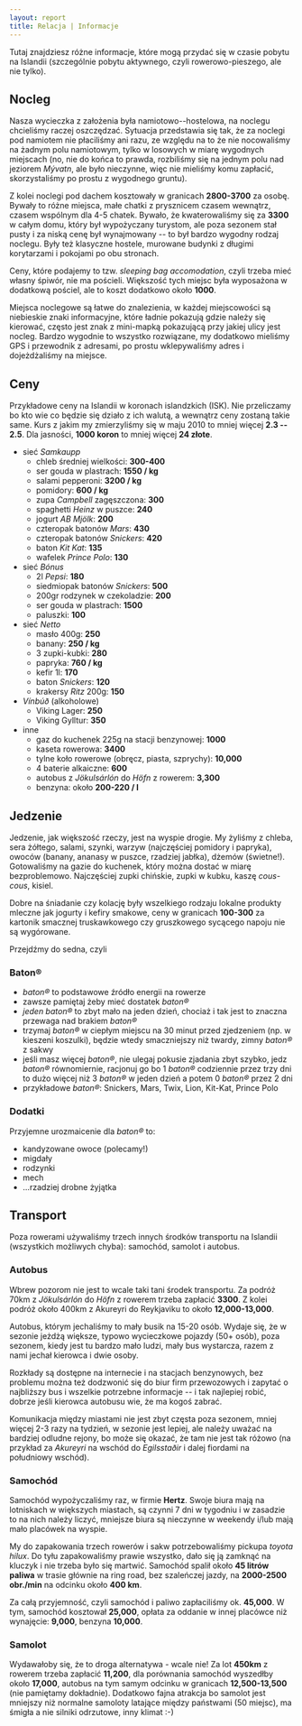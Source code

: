 ```yaml
---
layout: report
title: Relacja | Informacje
---
```


Tutaj znajdziesz różne informacje, które mogą przydać się w czasie pobytu na
Islandii (szczególnie pobytu aktywnego, czyli rowerowo-pieszego, ale nie tylko).

## Nocleg
Nasza wycieczka z założenia była namiotowo--hostelowa, na noclegu chcieliśmy
raczej oszczędzać. Sytuacja przedstawia się tak, że za noclegi pod namiotem nie
płaciliśmy ani razu, ze względu na to że nie nocowaliśmy na żadnym polu
namiotowym, tylko w losowych w miarę wygodnych miejscach (no, nie do końca to
prawda, rozbiliśmy się na jednym polu nad jeziorem *Mývatn*, ale było nieczynne,
więc nie mieliśmy komu zapłacić, skorzystaliśmy po prostu z wygodnego gruntu).

Z kolei noclegi pod dachem kosztowały w granicach **2800-3700** za osobę. Bywały
to różne miejsca, małe chatki z prysznicem czasem wewnątrz, czasem wspólnym dla
4-5 chatek. Bywało, że kwaterowaliśmy się za **3300** w całym domu, który był
wypożyczany turystom, ale poza sezonem stał pusty i za niską cenę był
wynajmowany -- to był bardzo wygodny rodzaj noclegu. Były też klasyczne hostele,
murowane budynki z długimi korytarzami i pokojami po obu stronach.

Ceny, które podajemy to tzw. *sleeping bag accomodation*, czyli trzeba mieć
własny śpiwór, nie ma pościeli. Większość tych miejsc była wyposażona w
dodatkową pościel, ale to koszt dodatkowo około **1000**.

Miejsca noclegowe są łatwe do znalezienia, w każdej miejscowości są niebieskie
znaki informacyjne, które ładnie pokazują gdzie należy się kierować, często jest
znak z mini-mapką pokazującą przy jakiej ulicy jest nocleg. Bardzo wygodnie to
wszystko rozwiązane, my dodatkowo mieliśmy GPS i przewodnik z adresami, po
prostu wklepywaliśmy adres i dojeżdżaliśmy na miejsce.

## Ceny
Przykładowe ceny na Islandii w koronach islandzkich (ISK). Nie przeliczamy bo
kto wie co będzie się działo z ich walutą, a wewnątrz ceny zostaną takie same.
Kurs z jakim my zmierzyliśmy się w maju 2010 to mniej więcej **2.3 -- 2.5**.
Dla jasności, **1000 koron** to mniej więcej **24 złote**.

 * sieć *Samkaupp*
   * chleb średniej wielkości: **300-400**
   * ser gouda w plastrach: **1550 / kg**
   * salami pepperoni: **3200 / kg**
   * pomidory: **600 / kg**
   * zupa *Campbell* zagęszczona: **300**
   * spaghetti *Heinz* w puszce: **240**
   * jogurt *AB Mjölk*: **200**
   * czteropak batonów *Mars*: **430**
   * czteropak batonów *Snickers*: **420**
   * baton *Kit Kat*: **135**
   * wafelek *Prince Polo*: **130**
 * sieć *Bónus*
   * 2l *Pepsi*: **180**
   * siedmiopak batonów *Snickers*: **500**
   * 200gr rodzynek w czekoladzie: **200**
   * ser gouda w plastrach: **1500**
   * paluszki: **100**
 * sieć *Netto*
   * masło 400g: **250**
   * banany: **250 / kg**
   * 3 zupki-kubki: **280**
   * papryka: **760 / kg**
   * kefir 1l: **170**
   * baton *Snickers*: **120**
   * krakersy *Ritz* 200g: **150**
 * *Vínbúð* (alkoholowe)
   * Viking Lager: **250**
   * Viking Gylltur: **350**
 * inne
   * gaz do kuchenek 225g na stacji benzynowej: **1000**
   * kaseta rowerowa: **3400**
   * tylne koło rowerowe (obręcz, piasta, szprychy): **10,000**
   * 4 baterie alkaiczne: **600**
   * autobus z *Jökulsárlón* do *Höfn* z rowerem: **3,300**
   * benzyna: około **200-220 / l**

## Jedzenie
Jedzenie, jak większość rzeczy, jest na wyspie drogie. My żyliśmy z chleba, sera
żółtego, salami, szynki, warzyw (najczęściej pomidory i papryka), owoców
(banany, ananasy w puszce, rzadziej jabłka), dżemów (świetne!). Gotowaliśmy na
gazie do kuchenek, który można dostać w miarę bezproblemowo. Najczęściej zupki
chińskie, zupki w kubku, kaszę *cous-cous*, kisiel.

Dobre na śniadanie czy kolację były wszelkiego rodzaju lokalne produkty mleczne
jak jogurty i kefiry smakowe, ceny w granicach **100-300** za kartonik smacznej
truskawkowego czy gruszkowego sycącego napoju nie są wygórowane.

Przejdźmy do sedna, czyli

### Baton&reg;
 * *baton&reg;* to podstawowe źródło energii na rowerze
 * zawsze pamiętaj żeby mieć dostatek *baton&reg;*
 * *jeden baton&reg;* to zbyt mało na jeden dzień, chociaż i tak jest to znaczna
   przewaga nad brakiem *baton&reg;*
 * trzymaj *baton&reg;* w ciepłym miejscu na 30 minut przed zjedzeniem (np. w
   kieszeni koszulki), będzie wtedy smaczniejszy niż twardy, zimny *baton&reg;* z
   sakwy
 * jeśli masz więcej *baton&reg;*, nie ulegaj pokusie zjadania zbyt szybko, jedz
   *baton&reg;* równomiernie, racjonuj go bo 1 *baton&reg;* codziennie przez trzy dni to
   dużo więcej niż 3 *baton&reg;* w jeden dzień a potem 0 *baton&reg;* przez 2 dni
 * przykładowe *baton&reg;*: Snickers, Mars, Twix, Lion, Kit-Kat, Prince Polo

### Dodatki
Przyjemne urozmaicenie dla *baton&reg;* to:
 * kandyzowane owoce (polecamy!)
 * migdały
 * rodzynki
 * mech
 * ...rzadziej drobne żyjątka

## Transport
Poza rowerami używaliśmy trzech innych środków transportu na Islandii
(wszystkich możliwych chyba): samochód, samolot i autobus.

### Autobus
Wbrew pozorom nie jest to wcale taki tani środek transportu. Za podróż 70km z
*Jökulsárlón* do *Höfn* z rowerem trzeba zapłacić **3300**. Z kolei podróż około
400km z Akureyri do Reykjaviku to około **12,000-13,000**.

Autobus, którym jechaliśmy to mały busik na 15-20 osób. Wydaje się, że w sezonie
jeżdżą większe, typowo wycieczkowe pojazdy (50+ osób), poza sezonem, kiedy jest
tu bardzo mało ludzi, mały bus wystarcza, razem z nami jechał kierowca i dwie
osoby.

Rozkłady są dostępne na internecie i na stacjach benzynowych, bez problemu można
też dodzwonić się do biur firm przewozowych i zapytać o najbliższy bus i
wszelkie potrzebne informacje -- i tak najlepiej robić, dobrze jeśli kierowca
autobusu wie, że ma kogoś zabrać.

Komunikacja między miastami nie jest zbyt częsta poza sezonem, mniej więcej 2-3
razy na tydzień, w sezonie jest lepiej, ale należy uważać na bardziej odludne
rejony, bo może się okazać, że tam nie jest tak różowo (na przykład za *Akureyri*
na wschód do *Egilsstaðir* i dalej fiordami na południowy wschód).

### Samochód
Samochód wypożyczaliśmy raz, w firmie **Hertz**. Swoje biura mają na lotniskach
w większych miastach, są czynni 7 dni w tygodniu i w zasadzie to na nich należy
liczyć, mniejsze biura są nieczynne w weekendy i/lub mają mało placówek na
wyspie.

My do zapakowania trzech rowerów i sakw potrzebowaliśmy pickupa *toyota hilux*.
Do tyłu zapakowaliśmy prawie wszystko, dało się ją zamknąć na kluczyk i nie
trzeba było się martwić. Samochód spalił około **45 litrów paliwa** w trasie
głównie na ring road, bez szaleńczej jazdy, na **2000-2500 obr./min** na odcinku
około **400 km**.

Za całą przyjemność, czyli samochód i paliwo zapłaciliśmy ok. **45,000**. W tym,
samochód kosztował **25,000**, opłata za oddanie w innej placówce niż wynajęcie:
**9,000**, benzyna **10,000**.

### Samolot
Wydawałoby się, że to droga alternatywa - wcale nie! Za lot **450km** z rowerem
trzeba zapłacić **11,200**, dla porównania samochód wyszedłby około **17,000**,
autobus na tym samym odcinku w granicach **12,500-13,500** (nie pamiętamy
dokładnie). Dodatkowo fajna atrakcja bo samolot jest mniejszy niż normalne
samoloty latające między państwami (50 miejsc), ma śmigła a nie silniki
odrzutowe, inny klimat :-)
